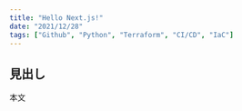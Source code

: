 ```yaml
---
title: "Hello Next.js!"
date: "2021/12/28"
tags: ["Github", "Python", "Terraform", "CI/CD", "IaC"]
---
```


## 見出し

本文
